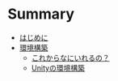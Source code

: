 # Summary

* [はじめに](README.md)
* [環境構築](./markdown/install.md)
  * [これからなにいれるの？](./markdown/maeoki.md)
  * [Unityの環境構築](./markdown/Unity.md)